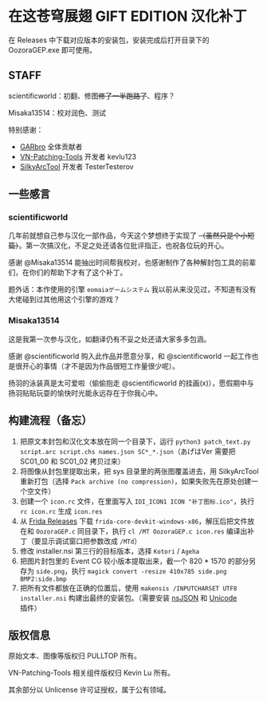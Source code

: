 # 在这苍穹展翅 GIFT EDITION 汉化补丁

在 Releases 中下载对应版本的安装包，安装完成后打开目录下的 OozoraGEP.exe 即可使用。

## STAFF

scientificworld：初翻、修图~~修了一半跑路了~~、程序？

Misaka13514：校对润色、测试

特别感谢：

- [GARbro](https://github.com/morkt/GARbro) 全体贡献者
- [VN-Patching-Tools](https://github.com/kevlu123/VN-Patching-Tools/tree/master/IMHHW%20Gift%20Edition%20Kotori%20Text%20Patching%20Tools) 开发者 kevlu123
- [SilkyArcTool](https://github.com/TesterTesterov/SilkyArcTool) 开发者 TesterTesterov

## 一些感言

### scientificworld

几年前就想自己参与汉化一部作品，今天这个梦想终于实现了 ~~（虽然只是个小短篇）~~。第一次搞汉化，不足之处还请各位批评指正，也祝各位玩的开心。

感谢 @Misaka13514 能抽出时间帮我校对，也感谢制作了各种解封包工具的前辈们，在你们的帮助下才有了这个补丁。

题外话：本作使用的引擎 `eomaiaゲームシステム` 我以前从来没见过，不知道有没有大佬碰到过其他用这个引擎的游戏？

### Misaka13514

这是我第一次参与汉化，如翻译仍有不妥之处还请大家多多包涵。

感谢 @scientificworld 购入此作品并愿意分享，和 @scientificworld 一起工作也是很开心的事情（才不是因为作品很短工作量很少呢）。

扬羽的泳装真是太可爱啦（偷偷抱走 @scientificworld 的挂画(x)），愿假期中与扬羽贴贴玩耍的愉快时光能永远存在于你我心中。

## 构建流程（备忘）

1. 把原文本封包和汉化文本放在同一个目录下，运行 `python3 patch_text.py script.arc script.chs names.json SC*_*.json`（あげはVer 需要把 SC01\_00 和 SC01\_02 拷贝过来）
2. 将图像从封包里提取出来，把 sys 目录里的两张图覆盖进去，用 SilkyArcTool 重新打包（选择 `Pack archive (no compression)`，如果失败先在原处创建一个空文件）
3. 创建一个 `icon.rc` 文件，在里面写入 `IDI_ICON1 ICON "补丁图标.ico"`，执行 `rc icon.rc` 生成 `icon.res`
4. 从 [Frida Releases](https://github.com/frida/frida/releases) 下载 `frida-core-devkit-windows-x86`，解压后把文件放在和 `OozoraGEP.c` 同目录下，执行 `cl /MT OozoraGEP.c icon.res` 编译出补丁（要显示调试窗口把参数改成 `/MTd`）
5. 修改 installer.nsi 第三行的目标版本，选择 `Kotori` / `Ageha`
6. 把图片封包里的 Event CG 较小版本提取出来，截一个 820 * 1570 的部分另存为 `side.png`，执行 `magick convert -resize 410x785 side.png BMP2:side.bmp`
7. 把所有文件都放在正确的位置后，使用 `makensis /INPUTCHARSET UTF8 installer.nsi` 构建出最终的安装包。（需要安装 [nsJSON](https://nsis.sourceforge.io/NsJSON_plug-in) 和 [Unicode](https://nsis.sourceforge.io/Unicode_plug-in) 插件）

## 版权信息

原始文本、图像等版权归 PULLTOP 所有。

VN-Patching-Tools 相关组件版权归 Kevin Lu 所有。

其余部分以 Unlicense 许可证授权，属于公有领域。
